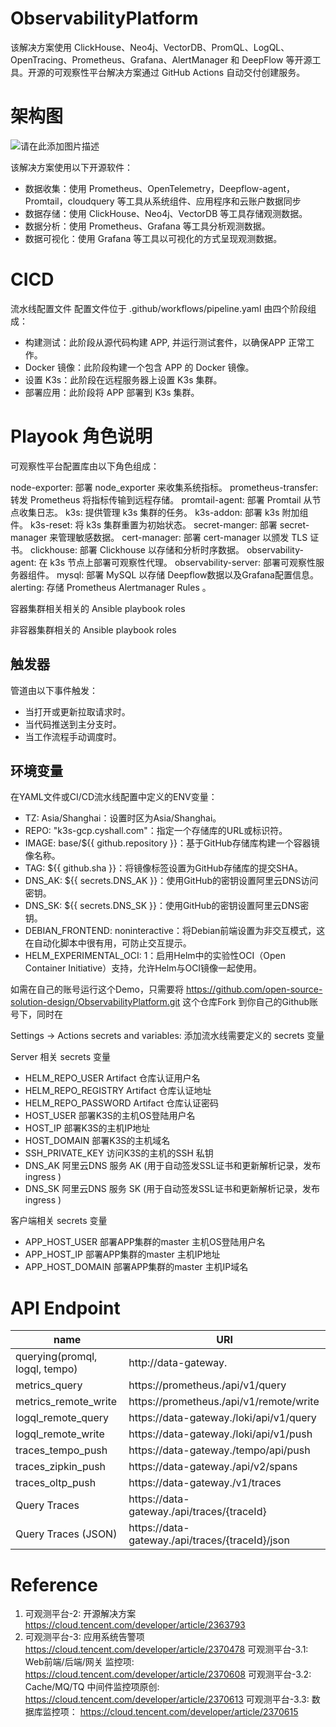 # ObservabilityPlatform

该解决方案使用 ClickHouse、Neo4j、VectorDB、PromQL、LogQL、OpenTracing、Prometheus、Grafana、AlertManager 和 DeepFlow 等开源工具。开源的可观察性平台解决方案通过 GitHub Actions 自动交付创建服务。

# 架构图

![请在此添加图片描述](https://developer.qcloudimg.com/http-save/yehe-2810186/a4bab250e17d279a9a09c794249a09d6.png?qc_blockWidth=620&qc_blockHeight=435)

该解决方案使用以下开源软件：

- 数据收集：使用 Prometheus、OpenTelemetry，Deepflow-agent，Promtail，cloudquery 等工具从系统组件、应用程序和云账户数据同步
- 数据存储：使用 ClickHouse、Neo4j、VectorDB 等工具存储观测数据。
- 数据分析：使用 Prometheus、Grafana 等工具分析观测数据。
- 数据可视化：使用 Grafana 等工具以可视化的方式呈现观测数据。


# CICD
流水线配置文件
配置文件位于 .github/workflows/pipeline.yaml 由四个阶段组成：

- 构建测试：此阶段从源代码构建 APP, 并运行测试套件，以确保APP 正常工作。
- Docker 镜像：此阶段构建一个包含 APP 的 Docker 镜像。
- 设置 K3s：此阶段在远程服务器上设置 K3s 集群。
- 部署应用：此阶段将 APP 部署到 K3s 集群。

# Playook 角色说明

可观察性平台配置库由以下角色组成：

node-exporter: 部署 node_exporter 来收集系统指标。
prometheus-transfer: 转发 Prometheus 将指标传输到远程存储。
promtail-agent: 部署 Promtail 从节点收集日志。
k3s: 提供管理 k3s 集群的任务。
k3s-addon: 部署 k3s 附加组件。
k3s-reset: 将 k3s 集群重置为初始状态。
secret-manger: 部署 secret-manager 来管理敏感数据。
cert-manager: 部署 cert-manager 以颁发 TLS 证书。
clickhouse: 部署 Clickhouse 以存储和分析时序数据。
observability-agent: 在 k3s 节点上部署可观察性代理。
observability-server: 部署可观察性服务器组件。
mysql: 部署 MySQL 以存储 Deepflow数据以及Grafana配置信息。
alerting: 存储 Prometheus Alertmanager Rules 。

容器集群相关相关的 Ansible playbook roles

非容器集群相关的 Ansible playbook roles

## 触发器
管道由以下事件触发：

- 当打开或更新拉取请求时。
- 当代码推送到主分支时。
- 当工作流程手动调度时。

## 环境变量

在YAML文件或CI/CD流水线配置中定义的ENV变量：

- TZ: Asia/Shanghai：设置时区为Asia/Shanghai。
- REPO: "k3s-gcp.cyshall.com"：指定一个存储库的URL或标识符。
- IMAGE: base/${{ github.repository }}：基于GitHub存储库构建一个容器镜像名称。
- TAG: ${{ github.sha }}：将镜像标签设置为GitHub存储库的提交SHA。
- DNS_AK: ${{ secrets.DNS_AK }}：使用GitHub的密钥设置阿里云DNS访问密钥。
- DNS_SK: ${{ secrets.DNS_SK }}：使用GitHub的密钥设置阿里云DNS密钥。
- DEBIAN_FRONTEND: noninteractive：将Debian前端设置为非交互模式，这在自动化脚本中很有用，可防止交互提示。
- HELM_EXPERIMENTAL_OCI: 1：启用Helm中的实验性OCI（Open Container Initiative）支持，允许Helm与OCI镜像一起使用。

如需在自己的账号运行这个Demo，只需要将 https://github.com/open-source-solution-design/ObservabilityPlatform.git 这个仓库Fork 到你自己的Github账号下，同时在

Settings -> Actions secrets and variables: 添加流水线需要定义的 secrets 变量

Server 相关 secrets 变量

- HELM_REPO_USER            Artifact 仓库认证用户名
- HELM_REPO_REGISTRY      Artifact 仓库认证地址
- HELM_REPO_PASSWORD    Artifact 仓库认证密码
- HOST_USER                       部署K3S的主机OS登陆用户名
- HOST_IP                            部署K3S的主机IP地址
- HOST_DOMAIN                   部署K3S的主机域名
- SSH_PRIVATE_KEY             访问K3S的主机的SSH 私钥
- DNS_AK                             阿里云DNS 服务 AK (用于自动签发SSL证书和更新解析记录，发布ingress )
- DNS_SK                             阿里云DNS 服务 SK (用于自动签发SSL证书和更新解析记录，发布ingress )

客户端相关 secrets 变量

- APP_HOST_USER                       部署APP集群的master 主机OS登陆用户名
- APP_HOST_IP                            部署APP集群的master 主机IP地址
- APP_HOST_DOMAIN                   部署APP集群的master 主机IP域名

# API Endpoint

| name | URI |
| ---  | --- |
| querying(promql, logql, tempo) | http://data-gateway.<domian>                            |
| metrics_query                  | https://prometheus.<domian>/api/v1/query                |
| metrics_remote_write           | https://prometheus.<domian>/api/v1/remote/write         |
| logql_remote_query             | https://data-gateway.<domian>/loki/api/v1/query         |
| logql_remote_write             | https://data-gateway.<domian>/loki/api/v1/push          |
| traces_tempo_push              | https://data-gateway.<domian>/tempo/api/push            |
| traces_zipkin_push             | https://data-gateway.<domian>/api/v2/spans              |
| traces_oltp_push               | https://data-gateway.<domian>/v1/traces                 |
| Query Traces                   | https://data-gateway.<domian>/api/traces/{traceId}      |
| Query Traces (JSON)	         | https://data-gateway.<domian>/api/traces/{traceId}/json |


# Reference

1. 可观测平台-2: 开源解决方案
 https://cloud.tencent.com/developer/article/2363793
3. 可观测平台-3: 应用系统告警项
https://cloud.tencent.com/developer/article/2370478
可观测平台-3.1: Web前端/后端/网关 监控项: 
https://cloud.tencent.com/developer/article/2370608
可观测平台-3.2: Cache/MQ/TQ 中间件监控项原创: 
https://cloud.tencent.com/developer/article/2370613
可观测平台-3.3: 数据库监控项：
https://cloud.tencent.com/developer/article/2370615
